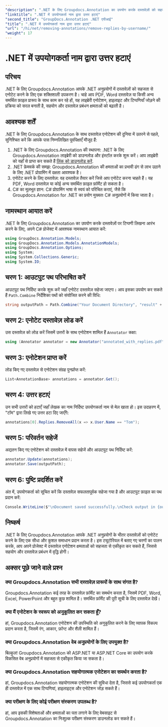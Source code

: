 ```yaml
---
"description": ".NET के लिए Groupdocs.Annotation का उपयोग करके दस्तावेज़ों को सहजता से एनोटेट करना सीखें। इस शक्तिशाली टूल के साथ सहयोग और दस्तावेज़ प्रबंधन को बेहतर बनाएँ।"
"linktitle": ".NET में उपयोगकर्ता नाम द्वारा उत्तर हटाएं"
"second_title": "GroupDocs.Annotation .NET एपीआई"
"title": ".NET में उपयोगकर्ता नाम द्वारा उत्तर हटाएं"
"url": "/hi/net/removing-annotations/remove-replies-by-username/"
"weight": 17
---
```


# .NET में उपयोगकर्ता नाम द्वारा उत्तर हटाएं

## परिचय
.NET के लिए Groupdocs.Annotation आपके .NET अनुप्रयोगों में दस्तावेज़ों को सहजता से एनोटेट करने के लिए एक शक्तिशाली उपकरण है। चाहे आप PDF, Word दस्तावेज़ या किसी अन्य समर्थित फ़ाइल प्रारूप के साथ काम कर रहे हों, यह लाइब्रेरी एनोटेशन, हाइलाइट और टिप्पणियाँ जोड़ने की प्रक्रिया को सरल बनाती है, सहयोग और दस्तावेज़ प्रबंधन क्षमताओं को बढ़ाती है।
## आवश्यक शर्तें
.NET के लिए Groupdocs.Annotation के साथ दस्तावेज़ एनोटेशन की दुनिया में उतरने से पहले, सुनिश्चित करें कि आपके पास निम्नलिखित पूर्वापेक्षाएँ मौजूद हैं:
1. .NET के लिए Groupdocs.Annotation की स्थापना: .NET के लिए Groupdocs.Annotation लाइब्रेरी को डाउनलोड और इंस्टॉल करके शुरू करें। आप लाइब्रेरी को यहाँ से प्राप्त कर सकते हैं [लिंक को डाउनलोड करें](https://releases.groupdocs.com/annotation/net/).
2. .NET फ्रेमवर्क की समझ: Groupdocs.Annotation की क्षमताओं का प्रभावी ढंग से लाभ उठाने के लिए .NET प्रोग्रामिंग में दक्षता आवश्यक है।
3. एनोटेट करने के लिए दस्तावेज़: वह दस्तावेज़ तैयार करें जिसे आप एनोटेट करना चाहते हैं। यह PDF, Word दस्तावेज़ या कोई अन्य समर्थित फ़ाइल फ़ॉर्मेट हो सकता है।
4. C# का मूलभूत ज्ञान: C# प्रोग्रामिंग भाषा से स्वयं को परिचित कराएं, जैसे कि Groupdocs.Annotation for .NET का प्रयोग मुख्यतः C# अनुप्रयोगों में किया जाता है।

## नामस्थान आयात करें
.NET के लिए Groupdocs.Annotation का उपयोग करके दस्तावेज़ों पर टिप्पणी लिखना आरंभ करने के लिए, अपने C# प्रोजेक्ट में आवश्यक नामस्थान आयात करें:
```csharp
using GroupDocs.Annotation.Models;
using GroupDocs.Annotation.Models.AnnotationModels;
using GroupDocs.Annotation.Options;
using System;
using System.Collections.Generic;
using System.IO;
```
## चरण 1: आउटपुट पथ परिभाषित करें
आउटपुट पथ निर्दिष्ट करके शुरू करें जहाँ एनोटेट दस्तावेज़ सहेजा जाएगा। आप इसका उपयोग कर सकते हैं `Path.Combine` निर्देशिका पथों को संयोजित करने की विधि:
```csharp
string outputPath = Path.Combine("Your Document Directory", "result" + Path.GetExtension("input.pdf"));
```
## चरण 2: एनोटेट दस्तावेज़ लोड करें
उस दस्तावेज़ को लोड करें जिसमें उत्तरों के साथ एनोटेशन शामिल हैं `Annotator` कक्षा:
```csharp
using (Annotator annotator = new Annotator("annotated_with_replies.pdf"))
```
## चरण 3: एनोटेशन प्राप्त करें
लोड किए गए दस्तावेज़ से एनोटेशन संग्रह पुनर्प्राप्त करें:
```csharp
List<AnnotationBase> annotations = annotator.Get();
```
## चरण 4: उत्तर हटाएं
उन सभी उत्तरों को हटाएँ जहाँ लेखक का नाम निर्दिष्ट उपयोगकर्ता नाम से मेल खाता हो। इस उदाहरण में, "टॉम" द्वारा लिखे गए उत्तर हटा दिए जाएँगे:
```csharp
annotations[0].Replies.RemoveAll(x => x.User.Name == "Tom");
```
## चरण 5: परिवर्तन सहेजें
अद्यतन किए गए एनोटेशन को दस्तावेज़ में वापस सहेजें और आउटपुट पथ निर्दिष्ट करें:
```csharp
annotator.Update(annotations);
annotator.Save(outputPath);
```
## चरण 6: पुष्टि प्रदर्शित करें
अंत में, उपयोगकर्ता को सूचित करें कि दस्तावेज़ सफलतापूर्वक सहेजा गया है और आउटपुट फ़ाइल का पथ प्रदान करें:
```csharp
Console.WriteLine($"\nDocument saved successfully.\nCheck output in {outputPath}.");
```
## निष्कर्ष
.NET के लिए Groupdocs.Annotation आपके .NET अनुप्रयोगों के भीतर दस्तावेज़ों को एनोटेट करने के लिए एक सीधा और कुशल समाधान प्रदान करता है। इस ट्यूटोरियल में बताए गए चरणों का पालन करके, आप अपने प्रोजेक्ट में दस्तावेज़ एनोटेशन क्षमताओं को सहजता से एकीकृत कर सकते हैं, जिससे सहयोग और दस्तावेज़ प्रबंधन में वृद्धि होगी।
## अक्सर पूछे जाने वाले प्रश्न
### क्या Groupdocs.Annotation सभी दस्तावेज़ प्रारूपों के साथ संगत है?
Groupdocs.Annotation कई तरह के दस्तावेज़ फ़ॉर्मेट का समर्थन करता है, जिसमें PDF, Word, Excel, PowerPoint और बहुत कुछ शामिल है। समर्थित फ़ॉर्मेट की पूरी सूची के लिए दस्तावेज़ देखें।
### क्या मैं एनोटेशन के स्वरूप को अनुकूलित कर सकता हूँ?
हां, Groupdocs.Annotation एनोटेशन की उपस्थिति को अनुकूलित करने के लिए व्यापक विकल्प प्रदान करता है, जिसमें रंग, आकार, फ़ॉन्ट और शैली शामिल हैं।
### क्या Groupdocs.Annotation वेब अनुप्रयोगों के लिए उपयुक्त है?
बिल्कुल! Groupdocs.Annotation को ASP.NET या ASP.NET Core का उपयोग करके विकसित वेब अनुप्रयोगों में सहजता से एकीकृत किया जा सकता है।
### क्या Groupdocs.Annotation सहयोगात्मक एनोटेशन का समर्थन करता है?
हां, Groupdocs.Annotation सहयोगात्मक एनोटेशन की सुविधा देता है, जिससे कई उपयोगकर्ता एक ही दस्तावेज़ में एक साथ टिप्पणियां, हाइलाइट्स और एनोटेशन जोड़ सकते हैं।
### क्या परीक्षण के लिए कोई परीक्षण संस्करण उपलब्ध है?
हां, आप इसकी विशेषताओं और क्षमताओं का पता लगाने के लिए वेबसाइट से Groupdocs.Annotation का निःशुल्क परीक्षण संस्करण डाउनलोड कर सकते हैं।
